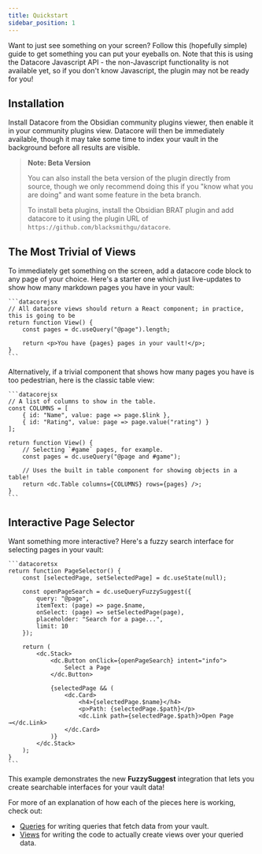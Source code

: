 ```yaml
---
title: Quickstart
sidebar_position: 1
---
```


Want to just see something on your screen? Follow this (hopefully simple) guide to get something you can put your eyeballs on.
Note that this is using the Datacore Javascript API - the non-Javascript functionality is not available yet, so if you don't
know Javascript, the plugin may not be ready for you!

## Installation

Install Datacore from the Obsidian community plugins viewer, then enable it in your community plugins view. Datacore will then be
immediately available, though it may take some time to index your vault in the background before all results are visible.

> **Note: Beta Version**
>
> You can also install the beta version of the plugin directly from source, though we only recommend doing this if you "know what you
> are doing" and want some feature in the beta branch.
> 
> To install beta plugins, install the Obsidian BRAT plugin and add datacore to it using the plugin URL of `https://github.com/blacksmithgu/datacore`.

## The Most Trivial of Views

To immediately get something on the screen, add a datacore code block to any page of your choice. Here's a starter one which just live-updates to
show how many markdown pages you have in your vault:

~~~
```datacorejsx
// All datacore views should return a React component; in practice, this is going to be
return function View() {
    const pages = dc.useQuery("@page").length;

    return <p>You have {pages} pages in your vault!</p>;
}
```
~~~

Alternatively, if a trivial component that shows how many pages you have is too pedestrian, here is the classic table view:

~~~
```datacorejsx
// A list of columns to show in the table.
const COLUMNS = [
    { id: "Name", value: page => page.$link },
    { id: "Rating", value: page => page.value("rating") }
];

return function View() {
    // Selecting `#game` pages, for example.
    const pages = dc.useQuery("@page and #game");

    // Uses the built in table component for showing objects in a table!
    return <dc.Table columns={COLUMNS} rows={pages} />;
}
```
~~~

## Interactive Page Selector

Want something more interactive? Here's a fuzzy search interface for selecting pages in your vault:

~~~
```datacoretsx
return function PageSelector() {
    const [selectedPage, setSelectedPage] = dc.useState(null);
    
    const openPageSearch = dc.useQueryFuzzySuggest({
        query: "@page",
        itemText: (page) => page.$name,
        onSelect: (page) => setSelectedPage(page),
        placeholder: "Search for a page...",
        limit: 10
    });
    
    return (
        <dc.Stack>
            <dc.Button onClick={openPageSearch} intent="info">
                Select a Page
            </dc.Button>
            
            {selectedPage && (
                <dc.Card>
                    <h4>{selectedPage.$name}</h4>
                    <p>Path: {selectedPage.$path}</p>
                    <dc.Link path={selectedPage.$path}>Open Page →</dc.Link>
                </dc.Card>
            )}
        </dc.Stack>
    );
}
```
~~~

This example demonstrates the new **FuzzySuggest** integration that lets you create searchable interfaces for your vault data!

For more of an explanation of how each of the pieces here is working, check out:

- [Queries](data/query.md) for writing queries that fetch data from your vault.
- [Views](code-views/index.md) for writing the code to actually create views over your queried data.